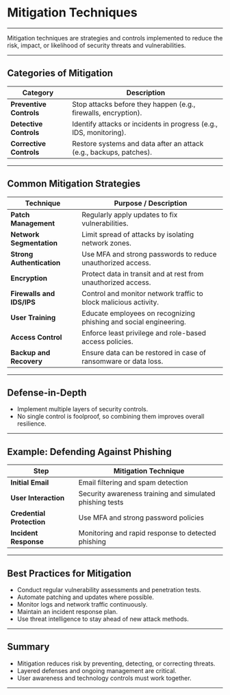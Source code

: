 # Mitigation Techniques

---

Mitigation techniques are strategies and controls implemented to reduce the risk, impact, or likelihood of security threats and vulnerabilities.

---

## Categories of Mitigation

| Category                  | Description                                                  |
|---------------------------|--------------------------------------------------------------|
| **Preventive Controls**   | Stop attacks before they happen (e.g., firewalls, encryption). |
| **Detective Controls**    | Identify attacks or incidents in progress (e.g., IDS, monitoring). |
| **Corrective Controls**   | Restore systems and data after an attack (e.g., backups, patches). |

---

## Common Mitigation Strategies

| Technique                  | Purpose / Description                                         |
|----------------------------|--------------------------------------------------------------|
| **Patch Management**       | Regularly apply updates to fix vulnerabilities.              |
| **Network Segmentation**   | Limit spread of attacks by isolating network zones.          |
| **Strong Authentication** | Use MFA and strong passwords to reduce unauthorized access.  |
| **Encryption**             | Protect data in transit and at rest from unauthorized access.|
| **Firewalls and IDS/IPS**  | Control and monitor network traffic to block malicious activity.|
| **User Training**          | Educate employees on recognizing phishing and social engineering.|
| **Access Control**         | Enforce least privilege and role-based access policies.      |
| **Backup and Recovery**    | Ensure data can be restored in case of ransomware or data loss.|

---

## Defense-in-Depth

- Implement multiple layers of security controls.
- No single control is foolproof, so combining them improves overall resilience.
  
---

## Example: Defending Against Phishing

| Step                     | Mitigation Technique                         |
|--------------------------|----------------------------------------------|
| **Initial Email**        | Email filtering and spam detection            |
| **User Interaction**     | Security awareness training and simulated phishing tests |
| **Credential Protection**| Use MFA and strong password policies           |
| **Incident Response**    | Monitoring and rapid response to detected phishing |

---

## Best Practices for Mitigation

- Conduct regular vulnerability assessments and penetration tests.
- Automate patching and updates where possible.
- Monitor logs and network traffic continuously.
- Maintain an incident response plan.
- Use threat intelligence to stay ahead of new attack methods.

---

## Summary

- Mitigation reduces risk by preventing, detecting, or correcting threats.
- Layered defenses and ongoing management are critical.
- User awareness and technology controls must work together.

---
